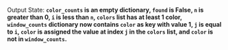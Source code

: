 Output State: **`color_counts` is an empty dictionary, `found` is False, `n` is greater than 0, `i` is less than `n`, `colors` list has at least 1 color, `window_counts` dictionary now contains `color` as key with value 1, `j` is equal to `i`, `color` is assigned the value at index `j` in the `colors` list, and `color` is not in `window_counts`.**